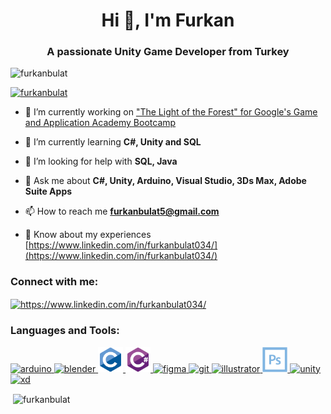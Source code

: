 <h1 align="center">Hi 👋, I'm Furkan</h1>
<h3 align="center">A passionate Unity Game Developer from Turkey</h3>

<p align="left"> <img src="https://komarev.com/ghpvc/?username=furkanbulat&label=Visitors&color=bb00ff&style=plastic" alt="furkanbulat" /> </p>

<p align="left"> <a href="https://github.com/ryo-ma/github-profile-trophy"><img src="https://github-profile-trophy.vercel.app/?username=furkanbulat" alt="furkanbulat" /></a> </p>

- 🔭 I’m currently working on ["The Light of the Forest" for Google's Game and Application Academy Bootcamp](https://www.youtube.com/watch?v=Gd8jWudJaf8)

- 🌱 I’m currently learning **C#, Unity and SQL**

- 🤝 I’m looking for help with **SQL, Java**

- 💬 Ask me about **C#, Unity, Arduino, Visual Studio, 3Ds Max, Adobe Suite Apps**

- 📫 How to reach me **furkanbulat5@gmail.com**

- 📄 Know about my experiences [https://www.linkedin.com/in/furkanbulat034/](https://www.linkedin.com/in/furkanbulat034/)

<h3 align="left">Connect with me:</h3>
<p align="left">
<a href="https://linkedin.com/in/https://www.linkedin.com/in/furkanbulat034/" target="blank"><img align="center" src="https://raw.githubusercontent.com/rahuldkjain/github-profile-readme-generator/master/src/images/icons/Social/linked-in-alt.svg" alt="https://www.linkedin.com/in/furkanbulat034/" height="30" width="40" /></a>
</p>

<h3 align="left">Languages and Tools:</h3>
<p align="left"> <a href="https://www.arduino.cc/" target="_blank" rel="noreferrer"> <img src="https://cdn.worldvectorlogo.com/logos/arduino-1.svg" alt="arduino" width="40" height="40"/> </a> <a href="https://www.blender.org/" target="_blank" rel="noreferrer"> <img src="https://download.blender.org/branding/community/blender_community_badge_white.svg" alt="blender" width="40" height="40"/> </a> <a href="https://www.cprogramming.com/" target="_blank" rel="noreferrer"> <img src="https://raw.githubusercontent.com/devicons/devicon/master/icons/c/c-original.svg" alt="c" width="40" height="40"/> </a> <a href="https://www.w3schools.com/cs/" target="_blank" rel="noreferrer"> <img src="https://raw.githubusercontent.com/devicons/devicon/master/icons/csharp/csharp-original.svg" alt="csharp" width="40" height="40"/> </a> <a href="https://www.figma.com/" target="_blank" rel="noreferrer"> <img src="https://www.vectorlogo.zone/logos/figma/figma-icon.svg" alt="figma" width="40" height="40"/> </a> <a href="https://git-scm.com/" target="_blank" rel="noreferrer"> <img src="https://www.vectorlogo.zone/logos/git-scm/git-scm-icon.svg" alt="git" width="40" height="40"/> </a> <a href="https://www.adobe.com/in/products/illustrator.html" target="_blank" rel="noreferrer"> <img src="https://www.vectorlogo.zone/logos/adobe_illustrator/adobe_illustrator-icon.svg" alt="illustrator" width="40" height="40"/> </a> <a href="https://www.photoshop.com/en" target="_blank" rel="noreferrer"> <img src="https://raw.githubusercontent.com/devicons/devicon/master/icons/photoshop/photoshop-line.svg" alt="photoshop" width="40" height="40"/> </a> <a href="https://unity.com/" target="_blank" rel="noreferrer"> <img src="https://www.vectorlogo.zone/logos/unity3d/unity3d-icon.svg" alt="unity" width="40" height="40"/> </a> <a href="https://www.adobe.com/products/xd.html" target="_blank" rel="noreferrer"> <img src="https://cdn.worldvectorlogo.com/logos/adobe-xd.svg" alt="xd" width="40" height="40"/> </a> </p>

<p>&nbsp;<img align="center" src="https://github-readme-stats.vercel.app/api?username=furkanbulat&show_icons=true&theme=dracula&title_color=c27c19&text_color=ff9800&bg_color=303841&locale=en&include_all_commits=true&count_private=true" alt="furkanbulat" /></p>
